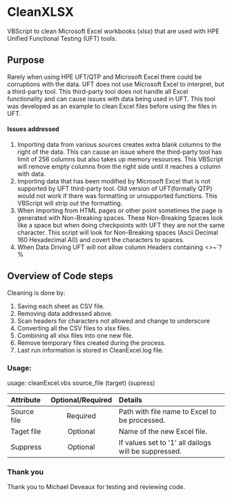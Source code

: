 # CleanXLSX
VBScript to clean Microsoft Excel workbooks (xlsx) that are used with HPE Unified Functional Testing (UFT) tools.

## Purpose

Rarely when using HPE UFT/QTP and Microsoft Excel there could be corruptions with the data.   UFT does not use Microsoft Excel to interpret, but a third-party tool.   This third-party tool does not handle all Excel functionality  and can cause issues with data being used in UFT.  This tool was developed as an example to clean Excel files before using the files in UFT.

#### Issues addressed
1. Importing data from various sources creates extra blank columns to the right of the data.   This can cause an issue where the third-party tool has limit of 256 columns but also takes up memory resources.    This VBScript will remove empty columns from the right side until it reaches a column with data.
2. Importing data that has been modified by Microsoft Excel that is not supported by UFT third-party tool.   Old version of UFT(formally QTP) would not work if there was formatting or unsupported functions.   This VBScript will strip out the formatting.
3. When importing from HTML pages or other point sometimes the page is generated with Non-Breaking spaces.  These Non-Breaking Spaces look like a space but when doing checkpoints with UFT they are not the same character.  This script will look for Non-Breaking spaces (Ascii Decimal 160 Hexadecimal A0) and covert the characters to spaces.
4. When Data Driving UFT will not allow column Headers containing <>~`?%

## Overview of Code steps
Cleaning is done by:
1. Saving each sheet as CSV file.
2. Removing data addressed above.
3. Scan headers for characters not allowed and change to underscore
4. Converting all the CSV files to xlsx files.
5. Combining all xlsx files into one new file.
6. Remove temporary files created during the process.
7. Last run information is stored in CleanExcel.log file.

### Usage:

usage:   cleanExcel.vbs source_file (target) (supress)

  |Attribute   | Optional/Required  | Details
  | :--------- |:---:      |:--------
  |Source file | Required  | Path with file name to Excel to be processed.
  |Taget file  | Optional  | Name of the new Excel file.
  |Suppress    | Optional  | If values set to '1' all dailogs will be suppressed.




### Thank you
Thank you to Michael Deveaux for testing and reviewing code.
